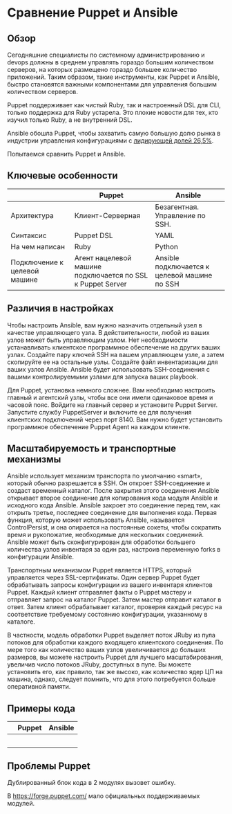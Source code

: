 # Сравнение Puppet и Ansible
## Обзор

Сегодняшние специалисты по системному администрированию и devops должны в среднем управлять гораздо большим количеством серверов, на которых размещено гораздо большее количество приложений. Таким образом, такие инструменты, как Puppet и Ansible, быстро становятся важными компонентами для управления большим количеством серверов.

Puppet поддерживает как чистый Ruby, так и настроенный DSL для CLI, только поддержка для Ruby устарела. Это плохие новости для тех, кто изучил только Ruby, а не внутренний DSL.

Ansible обошла Puppet, чтобы захватить самую большую долю рынка в индустрии управления конфигурациями с [лидирующей долей 26,5%](https://www.datanyze.com/market-share/configuration-management).

Попытаемся сравнить Puppet и Ansible.

## Ключевые особенности

|                              | Puppet                                                     | Ansible                                      |
| ---------------------------- | ---------------------------------------------------------- | -------------------------------------------- |
| Архитектура                  | Клиент-Серверная                                           | Безагентная. Управление по SSH.              |
| Синтаксис                    | Puppet DSL                                                 | YAML                                         |
| На чем написан               | Ruby                                                       | Python                                       |
| Подключение к целевой машине | Агент нацелевой машине подключается по SSL к Puppet Server | Ansible подключается к целевой машине по SSH |

## Различия в настройках 

Чтобы настроить Ansible, вам нужно назначить отдельный узел в качестве управляющего узла. В действительности, любой из ваших узлов может быть управляющим узлом. Нет необходимости устанавливать клиентское программное обеспечение на других ваших узлах. Создайте пару ключей SSH на вашем управляющем узле, а затем скопируйте ее на остальные узлы. Создайте файл инвентаризации для ваших узлов Ansible. Ansible будет использовать SSH-соединения с вашими контролируемыми узлами для запуска ваших playbook.

Для Puppet, установка немного сложнее.  Вам необходимо настроить главный и агентский узлы, чтобы все они имели одинаковое время и часовой пояс. Войдите на главный сервер и установите Puppet Server. Запустите службу PuppetServer и включите ее для получения клиентских подключений через порт 8140. Вам нужно будет установить программное обеспечение Puppet Agent на каждом клиенте.

## Масштабируемость и транспортные механизмы 

Ansible использует механизм транспорта по умолчанию «smart», который обычно разрешается в SSH. Он откроет SSH-соединение и создаст временный каталог. После закрытия этого соединения Ansible открывает второе соединение для копирования кода модуля Ansible и исходного кода Ansible. Ansible закроет это соединение перед тем, как открыть третье, последнее соединение для выполнения кода. Первая функция, которую может использовать Ansible, называется ControlPersist, и она опирается на постоянные сокеты, чтобы сократить время и рукопожатие, необходимые для нескольких соединений. Ansible может быть сконфигурирован для обработки большего количества узлов инвентаря за один раз, настроив переменную forks в конфигурации Ansible.

Транспортным механизмом Puppet является HTTPS, который управляется через SSL-сертификаты. Один сервер Puppet будет обрабатывать запросы конфигурации из вашего инвентаря клиентов Puppet. Каждый клиент отправляет факты о Puppet мастеру и отправляет запрос на каталог Puppet. Затем мастер отправит каталог в ответ. Затем клиент обрабатывает каталог, проверяя каждый ресурс на соответствие требуемому состоянию конфигурации, указанному в каталоге.

В частности, модель обработки Puppet выделяет поток JRuby из пула потоков для обработки каждого входящего клиентского соединения. По мере того как количество ваших узлов увеличивается до больших размеров, вы можете настроить Puppet для лучшего масштабирования, увеличив число потоков JRuby, доступных в пуле. Вы можете установить его, как правило, так же высоко, как количество ядер ЦП на машина, однако, следует помнить, что для этого потребуется больше оперативной памяти. 

## Примеры кода

|      | Puppet | Ansible |
| ---- | ------ | ------- |
|      |        |         |
|      |        |         |
|      |        |         |
|      |        |         |
|      |        |         |

## Проблемы Puppet

Дублированный блок кода в 2 модулях вызовет ошибку.

В https://forge.puppet.com/ мало официальных поддерживаемых модулей.

